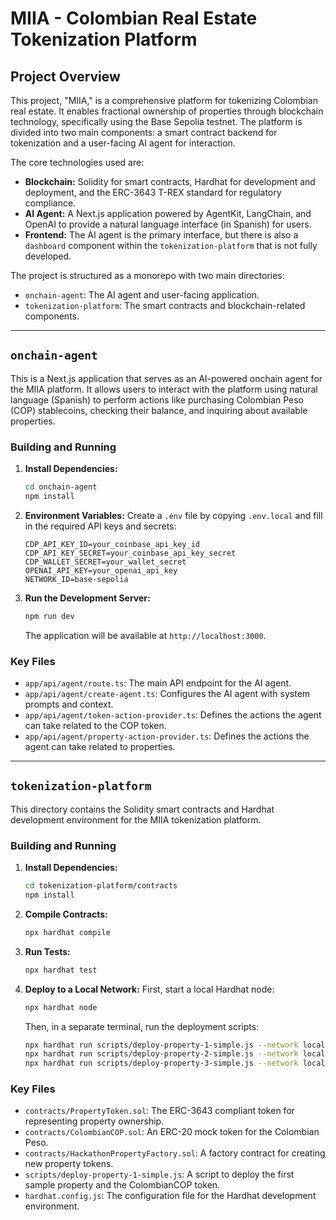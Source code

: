 # MIIA - Colombian Real Estate Tokenization Platform

## Project Overview

This project, "MIIA," is a comprehensive platform for tokenizing Colombian real estate. It enables fractional ownership of properties through blockchain technology, specifically using the Base Sepolia testnet. The platform is divided into two main components: a smart contract backend for tokenization and a user-facing AI agent for interaction.

The core technologies used are:
- **Blockchain:** Solidity for smart contracts, Hardhat for development and deployment, and the ERC-3643 T-REX standard for regulatory compliance.
- **AI Agent:** A Next.js application powered by AgentKit, LangChain, and OpenAI to provide a natural language interface (in Spanish) for users.
- **Frontend:** The AI agent is the primary interface, but there is also a `dashboard` component within the `tokenization-platform` that is not fully developed.

The project is structured as a monorepo with two main directories:
- `onchain-agent`: The AI agent and user-facing application.
- `tokenization-platform`: The smart contracts and blockchain-related components.

---

## `onchain-agent`

This is a Next.js application that serves as an AI-powered onchain agent for the MIIA platform. It allows users to interact with the platform using natural language (Spanish) to perform actions like purchasing Colombian Peso (COP) stablecoins, checking their balance, and inquiring about available properties.

### Building and Running

1.  **Install Dependencies:**
    ```bash
    cd onchain-agent
    npm install
    ```

2.  **Environment Variables:**
    Create a `.env` file by copying `.env.local` and fill in the required API keys and secrets:
    ```
    CDP_API_KEY_ID=your_coinbase_api_key_id
    CDP_API_KEY_SECRET=your_coinbase_api_key_secret
    CDP_WALLET_SECRET=your_wallet_secret
    OPENAI_API_KEY=your_openai_api_key
    NETWORK_ID=base-sepolia
    ```

3.  **Run the Development Server:**
    ```bash
    npm run dev
    ```
    The application will be available at `http://localhost:3000`.

### Key Files

-   `app/api/agent/route.ts`: The main API endpoint for the AI agent.
-   `app/api/agent/create-agent.ts`: Configures the AI agent with system prompts and context.
-   `app/api/agent/token-action-provider.ts`: Defines the actions the agent can take related to the COP token.
-   `app/api/agent/property-action-provider.ts`: Defines the actions the agent can take related to properties.

---

## `tokenization-platform`

This directory contains the Solidity smart contracts and Hardhat development environment for the MIIA tokenization platform.

### Building and Running

1.  **Install Dependencies:**
    ```bash
    cd tokenization-platform/contracts
    npm install
    ```

2.  **Compile Contracts:**
    ```bash
    npx hardhat compile
    ```

3.  **Run Tests:**
    ```bash
    npx hardhat test
    ```

4.  **Deploy to a Local Network:**
    First, start a local Hardhat node:
    ```bash
    npx hardhat node
    ```
    Then, in a separate terminal, run the deployment scripts:
    ```bash
    npx hardhat run scripts/deploy-property-1-simple.js --network localhost
    npx hardhat run scripts/deploy-property-2-simple.js --network localhost
    npx hardhat run scripts/deploy-property-3-simple.js --network localhost
    ```

### Key Files

-   `contracts/PropertyToken.sol`: The ERC-3643 compliant token for representing property ownership.
-   `contracts/ColombianCOP.sol`: An ERC-20 mock token for the Colombian Peso.
-   `contracts/HackathonPropertyFactory.sol`: A factory contract for creating new property tokens.
-   `scripts/deploy-property-1-simple.js`: A script to deploy the first sample property and the ColombianCOP token.
-   `hardhat.config.js`: The configuration file for the Hardhat development environment.
